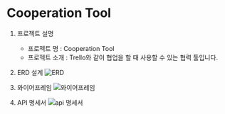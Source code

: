 # Cooperation Tool
1. 프로젝트 설명
   * 프로젝트 명 : Cooperation Tool
   * 프로젝트 소개 : Trello와 같이 협업을 할 때 사용할 수 있는 협력 툴입니다.
  
2. ERD 설계
   ![ERD](https://github.com/Mayst1232/cooperationTool/assets/132765134/395f513c-c09c-4638-907c-c505d3b963fe)

3. 와이어프레임
   ![와이어프레임](https://github.com/Mayst1232/cooperationTool/assets/132765134/eb0b9a21-73a4-4c42-a327-066cc369e0ff)

4. API 명세서
   ![api 명세서](https://github.com/Mayst1232/cooperationTool/assets/132765134/4b5fa6ed-959e-4c40-8c55-96b884f6da79)
